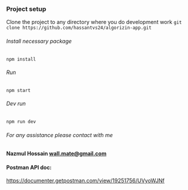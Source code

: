 ### Project setup
Clone the project to any directory where you do development work
`git clone https://github.com/hassantvs24/algorizin-app.git`

###### Install necessary package 
`npm install`

###### Run
`npm start`

###### Dev run
`npm run dev`

###### For any assistance please contact with me
**Nazmul Hossain <wall.mate@gmail.com>**

#### Postman API doc:
https://documenter.getpostman.com/view/19251756/UVyoWJNf